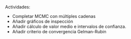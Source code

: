 Actividades:
  - Completar MCMC con múltiples cadenas
  - Añadir gráficos de inspección
  - Añadir cálculo de valor medio e intervalos de confianza. 
  - Añadir criterio de convergencia Gelman-Rubin 
